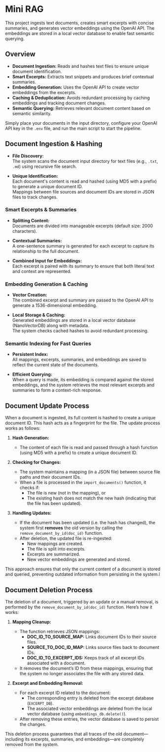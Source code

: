 # Mini RAG

This project ingests text documents, creates smart excerpts with concise summaries, and generates vector embeddings
using the OpenAI API. The embeddings are stored in a local vector database to enable fast semantic querying.

## Overview

- **Document Ingestion:** Reads and hashes text files to ensure unique document identification.
- **Smart Excerpts:** Extracts text snippets and produces brief contextual summaries.
- **Embedding Generation:** Uses the OpenAI API to create vector embeddings from the excerpts.
- **Caching & Deduplication:** Avoids redundant processing by caching embeddings and tracking document changes.
- **Semantic Querying:** Retrieves relevant document content based on semantic similarity.

Simply place your documents in the input directory, configure your OpenAI API key in the `.env` file, and run the main
script to start the pipeline.

## Document Ingestion & Hashing

- **File Discovery:**  
  The system scans the document input directory for text files (e.g., `.txt`, `.md`) using recursive file search.

- **Unique Identification:**  
  Each document's content is read and hashed (using MD5 with a prefix) to generate a unique document ID.  
  Mappings between file sources and document IDs are stored in JSON files to track changes.

### Smart Excerpts & Summaries

- **Splitting Content:**  
  Documents are divided into manageable excerpts (default size: 2000 characters).

- **Contextual Summaries:**  
  A one-sentence summary is generated for each excerpt to capture its relationship to the full document.

- **Combined Input for Embeddings:**  
  Each excerpt is paired with its summary to ensure that both literal text and context are represented.

### Embedding Generation & Caching

- **Vector Creation:**  
  The combined excerpt and summary are passed to the OpenAI API to generate a 1536-dimensional embedding.

- **Local Storage & Caching:**  
  Generated embeddings are stored in a local vector database (NanoVectorDB) along with metadata.  
  The system checks cached hashes to avoid redundant processing.

### Semantic Indexing for Fast Queries

- **Persistent Index:**  
  All mappings, excerpts, summaries, and embeddings are saved to reflect the current state of the documents.

- **Efficient Querying:**  
  When a query is made, its embedding is compared against the stored embeddings, and the system retrieves the most
  relevant excerpts and summaries to form a context-rich response.

## Document Update Process

When a document is ingested, its full content is hashed to create a unique document ID. This hash acts as a fingerprint
for the file. The update process works as follows:

1. **Hash Generation:**
    - The content of each file is read and passed through a hash function (using MD5 with a prefix) to create a unique
      document ID.

2. **Checking for Changes:**
    - The system maintains a mapping (in a JSON file) between source file paths and their document IDs.
    - When a file is processed in the `import_documents()` function, it checks if:
        - The file is new (not in the mapping), or
        - The existing hash does not match the new hash (indicating that the file has been updated).

3. **Handling Updates:**
    - If the document has been updated (i.e. the hash has changed), the system first **removes** the old version by
      calling the `remove_document_by_id(doc_id)` function.
    - After deletion, the updated file is re-ingested:
        - New mappings are created.
        - The file is split into excerpts.
        - Excerpts are summarized.
        - New vector embeddings are generated and stored.

This approach ensures that only the current content of a document is stored and queried, preventing outdated information
from persisting in the system.l

## Document Deletion Process

The deletion of a document, triggered by an update or a manual removal, is performed by the
`remove_document_by_id(doc_id)` function. Here’s how it works:

1. **Mapping Cleanup:**
    - The function retrieves JSON mappings:
        - **DOC_ID_TO_SOURCE_MAP:** Links document IDs to their source files.
        - **SOURCE_TO_DOC_ID_MAP:** Links source files back to document IDs.
        - **DOC_ID_TO_EXCERPT_IDS:** Keeps track of all excerpt IDs associated with a document.
    - It removes the document’s ID from these mappings, ensuring that the system no longer associates the file with any
      stored data.

2. **Excerpt and Embedding Removal:**
    - For each excerpt ID related to the document:
        - The corresponding entry is deleted from the excerpt database (`EXCERPT_DB`).
        - The associated vector embeddings are deleted from the local vector database (using `embeddings_db.delete()`).
    - After removing these entries, the vector database is saved to persist the changes.

This deletion process guarantees that all traces of the old document—including its excerpts, summaries, and
embeddings—are completely removed from the system.
